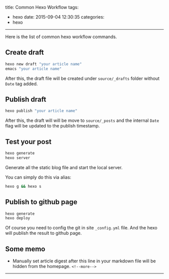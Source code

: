 title: Common Hexo Workflow
tags:
  - hexo
date: 2015-09-04 12:30:35
categories:
  - hexo
---

Here is the list of common hexo workflow commands.

<!--more-->

## Create draft

```sh
hexo new draft "your article name"
emacs "your article name"
```
After this, the draft file will be created under `source/_drafts` folder without `Date` tag added.


## Publish draft

```sh
hexo publish "your article name"
```
After this, the draft will will be move to `source/_posts` and the internal `Date` flag will be updated to the publish timestamp.

## Test your post
```sh
hexo generate
hexo server
```
Generate all the static blog file and start the local server.

You can simply do this via alias:
```sh
hexo g && hexo s
```

## Publish to github page
```sh
hexo generate
hexo deploy
```
Of course you need to config the git in site `_config.yml` file. And the hexo will publish the result to github page.

## Some memo
- Manually set article digest
  after this line in your markdown file will be hidden from the homepage.
  `<!--more-->`


---
